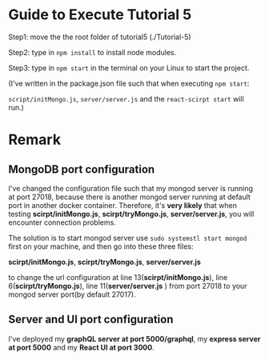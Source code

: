 # Guide to Execute Tutorial 5
Step1: move the the root folder of tutorial5 (./Tutorial-5)

Step2: type in `npm install` to install node modules.

Step3: type in `npm start` in the terminal on your Linux to start the project.

(I've written in the package.json file such that when executing `npm start`:

`script/initMongo.js`, `server/server.js` and the `react-scirpt start` will run.)

# Remark
## MongoDB port configuration
I've changed the configuration file such that my mongod server is running at port 27018, 
because there is another mongod server running at default port in another docker container.
Therefore, it's **very likely** that when testing **scirpt/initMongo.js**, **scirpt/tryMongo.js**, **server/server.js**, you will encounter connection problems.

The solution is to start mongod server use `sudo systemstl start mongod` first on your machine, and then go into these three files: 

**scirpt/initMongo.js**, **scirpt/tryMongo.js**, **server/server.js**

to change the url configuration at line 13(**scirpt/initMongo.js**), line 6(**scirpt/tryMongo.js**), line 11(**server/server.js**
) from port 27018 to your mongod server port(by default 27017).

## Server and UI port configuration
I've deployed my **graphQL server at port 5000/graphql**, my **express server at port 5000** and my **React UI at port 3000**.
